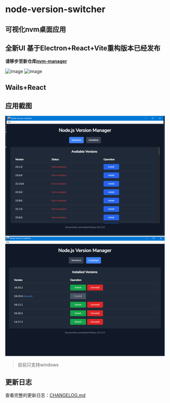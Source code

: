 # node-version-switcher

## 可视化nvm桌面应用

## 全新UI 基于Electron+React+Vite重构版本已经发布
**请移步至新仓库[nvm-manager](https://github.com/Shadownc/nvm-manager)**

![image](https://github.com/user-attachments/assets/b5e62078-105d-4dcd-a1e3-e5bcf24577e5)
![image](https://github.com/user-attachments/assets/408d2616-e272-4349-96c1-38e77de74c88)


## Wails+React

## 应用截图
![available](/md/available.png)
![installed](/md/installed.png)

> 目前只支持windows

## 更新日志

查看完整的更新日志：[CHANGELOG.md](./CHANGELOG.md)
